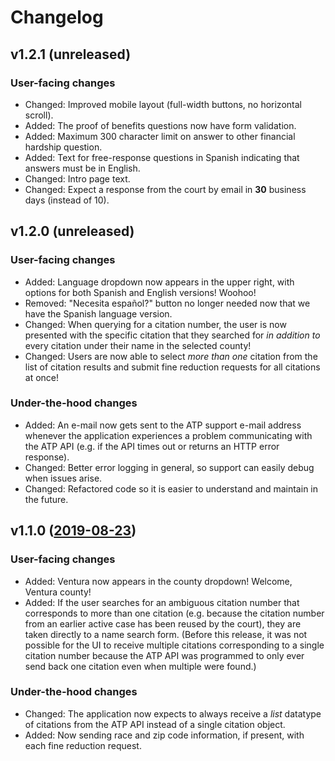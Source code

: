 # Changelog

## v1.2.1 (unreleased)

### User-facing changes

- Changed: Improved mobile layout (full-width buttons, no horizontal scroll).
- Added: The proof of benefits questions now have form validation.
- Added: Maximum 300 character limit on answer to other financial hardship question.
- Added: Text for free-response questions in Spanish indicating that answers must be in English.
- Changed: Intro page text.
- Changed: Expect a response from the court by email in **30** business days (instead of 10).

## v1.2.0 (unreleased)

### User-facing changes

- Added: Language dropdown now appears in the upper right, with options for both Spanish and English versions! Woohoo!
- Removed: "Necesita español?" button no longer needed now that we have the Spanish language version.
- Changed: When querying for a citation number, the user is now presented with the specific citation that they searched for *in addition to* every citation under their name in the selected county!
- Changed: Users are now able to select *more than one* citation from the list of citation results and submit fine reduction requests for all citations at once!

### Under-the-hood changes

- Added: An e-mail now gets sent to the ATP support e-mail address whenever the application experiences a problem communicating with the ATP API (e.g. if the API times out or returns an HTTP error response).
- Changed: Better error logging in general, so support can easily debug when issues arise.
- Changed: Refactored code so it is easier to understand and maintain in the future.

## v1.1.0 ([2019-08-23](https://github.com/JudicialCouncilOfCalifornia/docassemble.jcc.abilitytopay/commit/716cc36c5d708b54e20ed1cde6c7465fdf868436))

### User-facing changes

- Added: Ventura now appears in the county dropdown! Welcome, Ventura county!
- Added: If the user searches for an ambiguous citation number that corresponds to more than one citation (e.g. because the citation number from an earlier active case has been reused by the court), they are taken directly to a name search form. (Before this release, it was not possible for the UI to receive multiple citations corresponding to a single citation number because the ATP API was programmed to only ever send back one citation even when multiple were found.)

### Under-the-hood changes

- Changed: The application now expects to always receive a *list* datatype of citations from the ATP API instead of a single citation object.
- Added: Now sending race and zip code information, if present, with each fine reduction request.
